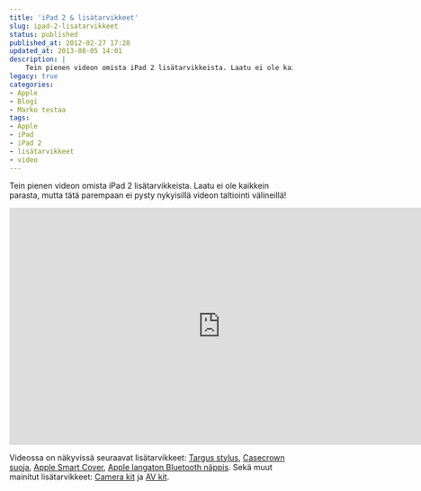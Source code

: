 ```yaml
---
title: 'iPad 2 & lisätarvikkeet'
slug: ipad-2-lisatarvikkeet
status: published
published_at: 2012-02-27 17:28
updated_at: 2013-08-05 14:01
description: |
    Tein pienen videon omista iPad 2 lisätarvikkeista. Laatu ei ole kaikkein parasta, mutta tätä parempaan ei pysty nykyisillä videon taltiointi välineillä! Videossa on näkyvissä seuraavat lisätarvikkeet: Targus stylus, Casecrown suoja, Apple Smart Cover, Apple langaton Bluetooth näppis. Sekä muut mainitut lisätarvikkeet: Camera kit ja AV kit.
legacy: true
categories:
- Apple
- Blogi
- Marko testaa
tags:
- Apple
- iPad
- iPad 2
- lisätarvikkeet
- video
---
```


<p>Tein pienen videon omista iPad 2 lisätarvikkeista. Laatu ei ole kaikkein parasta, mutta tätä parempaan ei pysty nykyisillä videon taltiointi välineillä!</p>
<p><iframe loading="lazy" title="iPad 2 &amp; lisätarvikkeet" width="750" height="422" src="https://www.youtube.com/embed/tIZHPnUkSFo?feature=oembed" frameborder="0" allow="accelerometer; autoplay; clipboard-write; encrypted-media; gyroscope; picture-in-picture" allowfullscreen></iframe></p>
<p>Videossa on näkyvissä seuraavat lisätarvikkeet: <a href="http://www.targus.com/uk/product_details.asp?sku=AMM01AEU" target="_blank">Targus stylus</a>, <a href="http://www.casecrown.com/ipad2/bold-standby/ipad2-bold-standby-case-blue" target="_blank">Casecrown suoja</a>, <a href="http://store.apple.com/fi/product/MD310" target="_blank">Apple Smart Cover</a>, <a href="http://www.apple.com/fi/keyboard/" target="_blank">Apple langaton Bluetooth näppis</a>. Sekä muut mainitut lisätarvikkeet: <a href="http://store.apple.com/fi/product/MC531ZM/A" target="_blank">Camera kit</a> ja <a href="http://store.apple.com/fi/product/MC953ZM/A" target="_blank">AV kit</a>.</p>